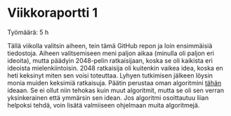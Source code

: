 # Viikkoraportti 1

Työmäärä: 5 h

Tällä viikolla valitsin aiheen, tein tämä GitHub repon ja loin ensimmäisiä tiedostoja. Aiheen valitsemiseen meni paljon aikaa (minulla oli paljon eri ideoita), mutta päädyin 2048-pelin ratkaisijaan, koska se oli kaikista eri ideoista mielenkiintoisin. 2048 ratkaisija oli kuitenkin vaikea idea, koska en heti keksinyt miten sen voisi toteuttaa. Lyhyen tutkimisen jälkeen löysin monia muiden keksimiä ratkaisuja. Päätin perustaa oman algoritmini [tähän](https://stackoverflow.com/questions/22342854/what-is-the-optimal-algorithm-for-the-game-2048/22389702#22389702) ideaan. Se ei ollut niin tehokas kuin muut algoritmit, mutta se oli sen verran yksinkerainen että ymmärsin sen idean. Jos algoritmi osoittautuu liian helpoksi tehdä, voin lisätä valmiiseen ohjelmaan muita algoritmejä.
